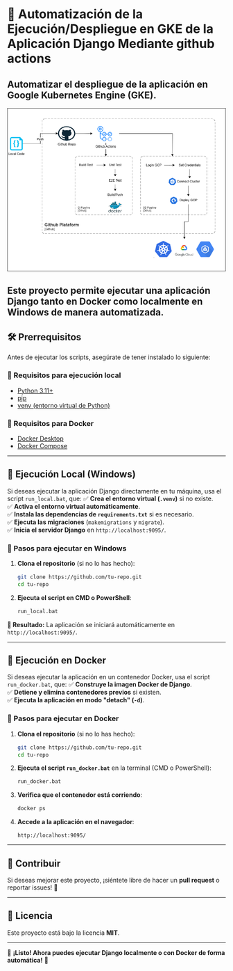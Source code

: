 # 🚀 Automatización de la Ejecución/Despliegue en GKE de la Aplicación Django Mediante github actions

## Automatizar el despliegue de la aplicación en Google Kubernetes Engine (GKE).

![alt text](Github.drawio.png)

Este proyecto permite ejecutar una aplicación **Django** tanto en **Docker** como localmente en **Windows** de manera automatizada.
---

## **🛠️ Prerrequisitos**
Antes de ejecutar los scripts, asegúrate de tener instalado lo siguiente:

### **🔹 Requisitos para ejecución local**
- [Python 3.11+](https://www.python.org/downloads/)
- [pip](https://pip.pypa.io/en/stable/installation/)
- [venv (entorno virtual de Python)](https://docs.python.org/3/tutorial/venv.html)

### **🔹 Requisitos para Docker**
- [Docker Desktop](https://www.docker.com/products/docker-desktop)
- [Docker Compose](https://docs.docker.com/compose/install/)

---

## **📌 Ejecución Local (Windows)**
Si deseas ejecutar la aplicación Django directamente en tu máquina, usa el script `run_local.bat`, que:
✅ **Crea el entorno virtual (`.venv`)** si no existe.  
✅ **Activa el entorno virtual automáticamente**.  
✅ **Instala las dependencias de `requirements.txt`** si es necesario.  
✅ **Ejecuta las migraciones** (`makemigrations` y `migrate`).  
✅ **Inicia el servidor Django** en `http://localhost:9095/`.

### **🔹 Pasos para ejecutar en Windows**
1. **Clona el repositorio** (si no lo has hecho):
   ```sh
   git clone https://github.com/tu-repo.git
   cd tu-repo
   ```
2. **Ejecuta el script en CMD o PowerShell**:
   ```sh
   run_local.bat
   ```

**🚀 Resultado:** La aplicación se iniciará automáticamente en `http://localhost:9095/`.

---

## **📌 Ejecución en Docker**
Si deseas ejecutar la aplicación en un contenedor Docker, usa el script `run_docker.bat`, que:
✅ **Construye la imagen Docker de Django**.  
✅ **Detiene y elimina contenedores previos** si existen.  
✅ **Ejecuta la aplicación en modo "detach" (`-d`)**.  

### **🔹 Pasos para ejecutar en Docker**
1. **Clona el repositorio** (si no lo has hecho):
   ```sh
   git clone https://github.com/tu-repo.git
   cd tu-repo
   ```
2. **Ejecuta el script `run_docker.bat`** en la terminal (CMD o PowerShell):
   ```sh
   run_docker.bat
   ```
3. **Verifica que el contenedor está corriendo**:
   ```sh
   docker ps
   ```
4. **Accede a la aplicación en el navegador**:
   ```
   http://localhost:9095/
   ```

---

## **📌 Contribuir**
Si deseas mejorar este proyecto, ¡siéntete libre de hacer un **pull request** o reportar issues! 🎉

---

## **📌 Licencia**
Este proyecto está bajo la licencia **MIT**.

---
🚀 **¡Listo! Ahora puedes ejecutar Django localmente o con Docker de forma automática!** 🚀


